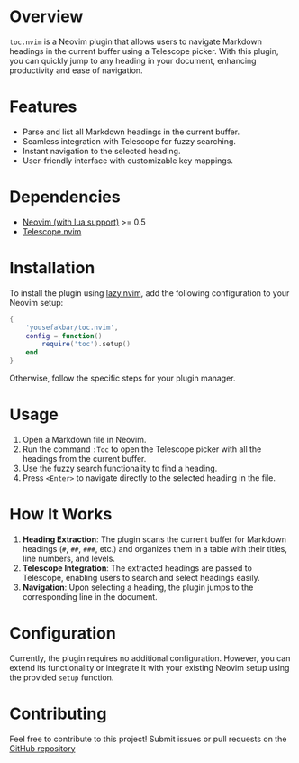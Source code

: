 # Overview

`toc.nvim` is a Neovim plugin that allows users to navigate Markdown headings in the current buffer using a Telescope picker. With this plugin, you can quickly jump to any heading in your document, enhancing productivity and ease of navigation.

# Features

- Parse and list all Markdown headings in the current buffer.
- Seamless integration with Telescope for fuzzy searching.
- Instant navigation to the selected heading.
- User-friendly interface with customizable key mappings.

# Dependencies

- [Neovim (with lua support)](https://neovim.io/) >= 0.5
- [Telescope.nvim](https://github.com/nvim-telescope/telescope.nvim)

# Installation

To install the plugin using [lazy.nvim](https://github.com/folke/lazy.nvim), add the following configuration to your Neovim setup:

```lua
{
    'yousefakbar/toc.nvim',
    config = function()
        require('toc').setup()
    end
}
```

Otherwise, follow the specific steps for your plugin manager.

# Usage

1. Open a Markdown file in Neovim.
2. Run the command `:Toc` to open the Telescope picker with all the headings from the current buffer.
3. Use the fuzzy search functionality to find a heading.
4. Press `<Enter>` to navigate directly to the selected heading in the file.

# How It Works

1. **Heading Extraction**: The plugin scans the current buffer for Markdown headings (`#`, `##`, `###`, etc.) and organizes them in a table with their titles, line numbers, and levels.
2. **Telescope Integration**: The extracted headings are passed to Telescope, enabling users to search and select headings easily.
3. **Navigation**: Upon selecting a heading, the plugin jumps to the corresponding line in the document.

# Configuration

Currently, the plugin requires no additional configuration. However, you can extend its functionality or integrate it with your existing Neovim setup using the provided `setup` function.

# Contributing

Feel free to contribute to this project! Submit issues or pull requests on the [GitHub repository](https://github.com/yousefakbar/toc.nvim)
